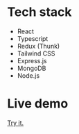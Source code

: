 # Tech stack

- React
- Typescript
- Redux (Thunk)
- Tailwind CSS
- Express.js
- MongoDB
- Node.js


# Live demo

<a href="https://stock-management-rnfsbu1m5-baronwork-icloudcom.vercel.app/">Try it. </a>
